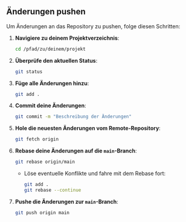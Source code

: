 ## Änderungen pushen

Um Änderungen an das Repository zu pushen, folge diesen Schritten:

1. **Navigiere zu deinem Projektverzeichnis**:

   ```bash
   cd /pfad/zu/deinem/projekt
   ```

2. **Überprüfe den aktuellen Status**:

   ```bash
   git status
   ```

3. **Füge alle Änderungen hinzu**:

   ```bash
   git add .
   ```

4. **Commit deine Änderungen**:

   ```bash
   git commit -m "Beschreibung der Änderungen"
   ```

5. **Hole die neuesten Änderungen vom Remote-Repository**:

   ```bash
   git fetch origin
   ```

6. **Rebase deine Änderungen auf die `main`-Branch**:

   ```bash
   git rebase origin/main
   ```

   - Löse eventuelle Konflikte und fahre mit dem Rebase fort:

     ```bash
     git add .
     git rebase --continue
     ```

7. **Pushe die Änderungen zur `main`-Branch**:

   ```bash
   git push origin main
   ```

